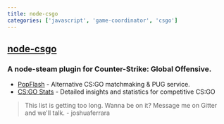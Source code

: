 ```yaml
---
title: node-csgo
categories: ['javascript', 'game-coordinator', 'csgo']
---
```

## [node-csgo](https://github.com/joshuaferrara/node-csgo)

### A node-steam plugin for Counter-Strike: Global Offensive.

* [PopFlash](https://popflash.site/) - Alternative CS:GO matchmaking & PUG service.
* [CS:GO Stats](https://csgostats.gg/) - Detailed insights and statistics for competitive CS:GO

> This list is getting too long. Wanna be on it? Message me on Gitter and we'll talk. - joshuaferrara
